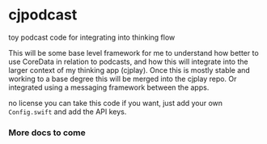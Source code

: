 # cjpodcast
toy podcast code for integrating into thinking flow

This will be some base level framework for me to understand how better to use CoreData in relation to podcasts, and how this will integrate into the larger context of my thinking app (cjplay). Once this is mostly stable and working to a base degree this will be merged into the cjplay repo. Or integrated using a messaging framework between the apps.

no license you can take this code if you want, just add your own `Config.swift` and add the API keys.
### More docs to come
